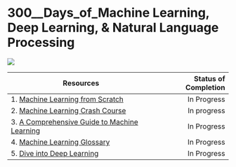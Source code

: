 # 300__Days_of_Machine Learning, Deep Learning, & Natural Language Processing
 
 
![](https://github.com/AmitVermaDce/300__Days_of_MachineLearningDeepLearningNaturalLanguageProcessing/blob/main/file.png)


| Resources | Status of Completion |
| --------- | -----:|
| 1. [Machine Learning from Scratch](https://dafriedman97.github.io/mlbook/content/introduction.html)  | In Progress |
| 2. [Machine Learning Crash Course](https://developers.google.com/machine-learning/crash-course)      | In progress |
| 3. [A Comprehensive Guide to Machine Learning](https://snasiriany.me/files/ml-book.pdf)              | In Progress |
| 4. [Machine Learning Glossary](https://ml-cheatsheet.readthedocs.io/en/latest/)                      | In Progress |
| 5. [Dive into Deep Learning](https://d2l.ai/index.html)                                              | In Progress |
